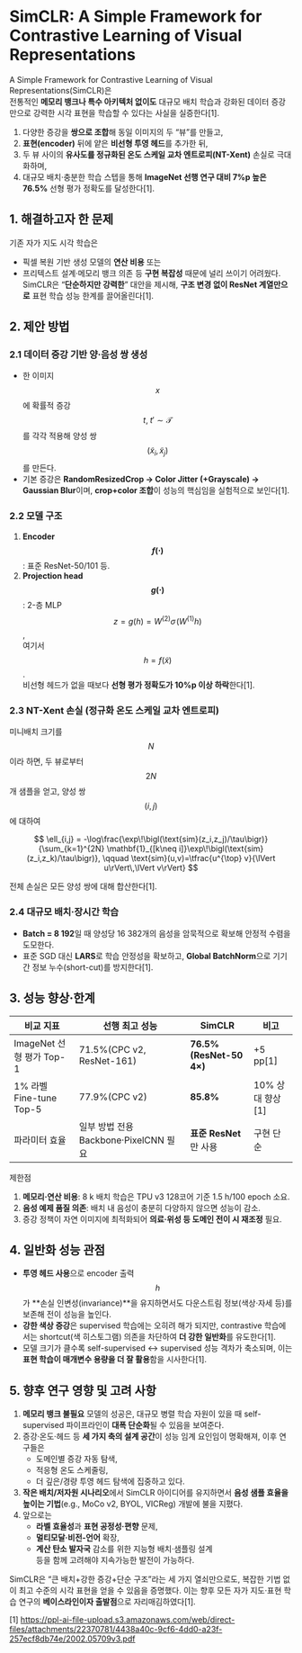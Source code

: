 # SimCLR: A Simple Framework for Contrastive Learning of Visual Representations

A Simple Framework for Contrastive Learning of Visual Representations(SimCLR)은  
전통적인 **메모리 뱅크나 특수 아키텍처 없이도** 대규모 배치 학습과 강화된 데이터 증강만으로 강력한 시각 표현을 학습할 수 있다는 사실을 실증한다[1].

1. 다양한 증강을 **쌍으로 조합**해 동일 이미지의 두 “뷰”를 만들고,  
2. **표현(encoder)** 뒤에 얕은 **비선형 투영 헤드**를 추가한 뒤,  
3. 두 뷰 사이의 **유사도를 정규화된 온도 스케일 교차 엔트로피(NT-Xent)** 손실로 극대화하며,  
4. 대규모 배치·충분한 학습 스텝을 통해 **ImageNet 선행 연구 대비 7%p 높은 76.5%** 선형 평가 정확도를 달성한다[1].

## 1. 해결하고자 한 문제

기존 자가 지도 시각 학습은  
-  픽셀 복원 기반 생성 모델의 **연산 비용** 또는  
-  프리텍스트 설계·메모리 뱅크 의존 등 **구현 복잡성** 때문에 널리 쓰이기 어려웠다.  
SimCLR은 “**단순하지만 강력한**” 대안을 제시해, **구조 변경 없이 ResNet 계열만으로** 표현 학습 성능 한계를 끌어올린다[1].

## 2. 제안 방법

### 2.1 데이터 증강 기반 양·음성 쌍 생성  
-  한 이미지 $$x$$에 확률적 증강 $$t,\;t'\sim\mathcal{T}$$를 각각 적용해 양성 쌍 $$(\tilde{x}_i,\tilde{x}_j)$$를 만든다.  
-  기본 증강은 **RandomResizedCrop → Color Jitter (+Grayscale) → Gaussian Blur**이며, **crop+color 조합**이 성능의 핵심임을 실험적으로 보인다[1].

### 2.2 모델 구조  
1. **Encoder $$f(\cdot)$$**: 표준 ResNet-50/101 등.  
2. **Projection head $$g(\cdot)$$**: 2-층 MLP  
   $$z = g(h) = W^{(2)}\sigma\!\bigl(W^{(1)}h\bigr)$$,  
   여기서 $$h=f(\tilde{x})$$.  
   비선형 헤드가 없을 때보다 **선형 평가 정확도가 10%p 이상 하락**한다[1].

### 2.3 NT-Xent 손실 (정규화 온도 스케일 교차 엔트로피)  
미니배치 크기를 $$N$$이라 하면, 두 뷰로부터 $$2N$$ 개 샘플을 얻고, 양성 쌍 $$(i,j)$$에 대하여

$$
\ell_{i,j} = -\log\frac{\exp\!\bigl(\text{sim}(z_i,z_j)/\tau\bigr)}
{\sum_{k=1}^{2N} \mathbf{1}_{[k\neq i]}\exp\!\bigl(\text{sim}(z_i,z_k)/\tau\bigr)},
\qquad
\text{sim}(u,v)=\tfrac{u^{\top} v}{\lVert u\rVert\,\lVert v\rVert}
$$

전체 손실은 모든 양성 쌍에 대해 합산한다[1].

### 2.4 대규모 배치·장시간 학습  
-  **Batch = 8 192**일 때 양성당 16 382개의 음성을 암묵적으로 확보해 안정적 수렴을 도모한다.  
-  표준 SGD 대신 **LARS**로 학습 안정성을 확보하고, **Global BatchNorm**으로 기기 간 정보 누수(short-cut)를 방지한다[1].

## 3. 성능 향상·한계

| 비교 지표 | 선행 최고 성능 | SimCLR | 비고 |
|-----------|---------------|--------|------|
| ImageNet 선형 평가 Top-1 | 71.5%(CPC v2, ResNet-161) | **76.5% (ResNet-50 4×)** | +5 pp[1] |
| 1% 라벨 Fine-tune Top-5 | 77.9%(CPC v2) | **85.8%** | 10% 상대 향상[1] |
| 파라미터 효율 | 일부 방법 전용 Backbone·PixelCNN 필요 | **표준 ResNet**만 사용 | 구현 단순 |

제한점  
1. **메모리·연산 비용**: 8 k 배치 학습은 TPU v3 128코어 기준 1.5 h/100 epoch 소요.  
2. **음성 예제 품질 의존**: 배치 내 음성이 충분히 다양하지 않으면 성능이 감소.  
3. 증강 정책이 자연 이미지에 최적화되어 **의료·위성 등 도메인 전이 시 재조정** 필요.

## 4. 일반화 성능 관점

-  **투영 헤드 사용**으로 encoder 출력 $$h$$가 **손실 인변성(invariance)**을 유지하면서도 다운스트림 정보(색상·자세 등)를 보존해 전이 성능을 높인다.  
-  **강한 색상 증강**은 supervised 학습에는 오히려 해가 되지만, contrastive 학습에서는 shortcut(색 히스토그램) 의존을 차단하여 **더 강한 일반화**를 유도한다[1].  
-  모델 크기가 클수록 self-supervised ↔ supervised 성능 격차가 축소되며, 이는 **표현 학습이 매개변수 용량을 더 잘 활용**함을 시사한다[1].

## 5. 향후 연구 영향 및 고려 사항

1. **메모리 뱅크 불필요** 모델의 성공은, 대규모 병렬 학습 자원이 있을 때 self-supervised 파이프라인이 **대폭 단순화**될 수 있음을 보여준다.  
2. 증강·온도·헤드 등 **세 가지 축의 설계 공간**이 성능 임계 요인임이 명확해져, 이후 연구들은  
   -  도메인별 증강 자동 탐색,  
   -  적응형 온도 스케줄링,  
   -  더 깊은/경량 투영 헤드 탐색에 집중하고 있다.  
3. **작은 배치/저자원 시나리오**에서 SimCLR 아이디어를 유지하면서 **음성 샘플 효율을 높이는 기법**(e.g., MoCo v2, BYOL, VICReg) 개발에 불을 지폈다.  
4. 앞으로는  
   -  **라벨 효율성**과 **표현 공정성·편향** 문제,  
   -  **멀티모달·비전-언어** 확장,  
   -  **계산 탄소 발자국** 감소를 위한 지능형 배치·샘플링 설계  
   등을 함께 고려해야 지속가능한 발전이 가능하다.

SimCLR은 “큰 배치+강한 증강+단순 구조”라는 세 가지 열쇠만으로도, 복잡한 기법 없이 최고 수준의 시각 표현을 얻을 수 있음을 증명했다. 이는 향후 모든 자가 지도·표현 학습 연구의 **베이스라인이자 출발점**으로 자리매김하였다[1].

[1] https://ppl-ai-file-upload.s3.amazonaws.com/web/direct-files/attachments/22370781/4438a40c-9cf6-4dd0-a23f-257ecf8db74e/2002.05709v3.pdf

